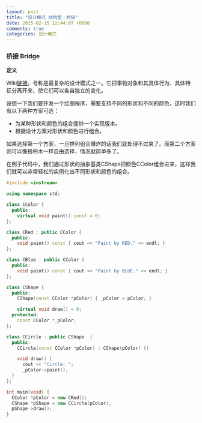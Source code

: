 ```yaml
---
layout: post
title: "设计模式 结构型：桥接"
date: 2015-02-15 12:44:07 +0800
comments: true
categories: 设计模式
---
```

### 桥接 Bridge
**定义**

Wiki[链接][1]。号称是最复杂的设计模式之一。它把事物对象和其具体行为、具体特征分离开来，使它们可以各自独立的变化。

设想一下我们要开发一个绘图程序，需要支持不同的形状和不同的颜色，这时我们有以下两种方案可选：

- 为某种形状和颜色的组合提供一个实现版本。
- 根据设计方案对形状和颜色进行组合。

如果选择第一个方案，一旦排列组合爆炸的话我们就处理不过来了。而第二个方案则可以像搭积木一样自由选择，情况就简单多了。

在例子代码中，我们通过形状的抽象基类CShape把颜色CColor组合进来，这样我们就可以非常轻松的实例化出不同形状和颜色的组合。

```cpp
#include <iostream>

using namespace std;

class CColor {
  public:
    virtual void paint() const = 0;
};

class CRed : public CColor {
  public:
    void paint() const { cout << "Paint by RED." << endl; }
};

class CBlue : public CColor {
  public:
    void paint() const { cout << "Paint by BLUE." << endl; }
};

class CShape {
  public:
    CShape(const CColor *pColor) { _pColor = pColor; }

    virtual void draw() = 0;
  protected:
    const CColor *_pColor;
};

class CCircle : public CShape  {
  public:
    CCircle(const CColor *pColor) : CShape(pColor) {}

    void draw() {
      cout << "Circle: ";
      _pColor->paint();
  }
};

int main(void) {
  CColor *pColor = new CRed();
  CShape *pShape = new CCircle(pColor);
  pShape->draw();
}
``` 

[1]: http://zh.wikipedia.org/wiki/%E6%A9%8B%E6%8E%A5%E6%A8%A1%E5%BC%8F